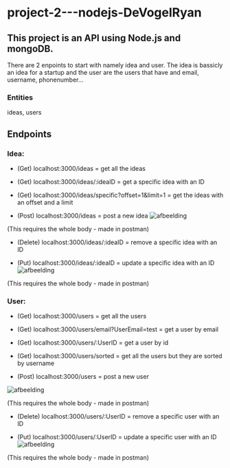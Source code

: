 # project-2---nodejs-DeVogelRyan

## This project is an API using Node.js and mongoDB.
There are 2 enpoints to start with namely idea and user.
The idea is bassicly an idea for a startup and the user are the users that have and email, username, phonenumber...

### Entities 
ideas,
users


## Endpoints

### Idea:
* (Get) localhost:3000/ideas = get all the ideas

* (Get) localhost:3000/ideas/:ideaID = get a specific idea with an ID

* (Get) localhost:3000/ideas/specific?offset=1&limit=1 = get the ideas with an offset and a limit

* (Post) localhost:3000/ideas = post a new idea
![afbeelding](https://user-images.githubusercontent.com/80109984/148687970-75591d27-f347-453a-a145-07aa31f46de4.png)

(This requires the whole body - made in postman)


* (Delete) localhost:3000/ideas/:ideaID = remove a specific idea with an ID


* (Put) localhost:3000/ideas/:ideaID = update a specific idea with an ID
![afbeelding](https://user-images.githubusercontent.com/80109984/148688062-5a9be470-3971-4575-b17e-339292a3a7db.png)

(This requires the whole body - made in postman)


### User:
* (Get) localhost:3000/users = get all the users

* (Get) localhost:3000/users/email?UserEmail=test = get a user by email

* (Get) localhost:3000/users/:UserID = get a user by id

* (Get) localhost:3000/users/sorted = get all the users but they are sorted by username

* (Post) localhost:3000/users = post a new user

![afbeelding](https://user-images.githubusercontent.com/80109984/148688345-546b96cd-2dd4-4c06-bc7d-c408991fa663.png)

(This requires the whole body - made in postman)


* (Delete) localhost:3000/users/:UserID = remove a specific user with an ID

* (Put) localhost:3000/users/:UserID = update a specific user with an ID
![afbeelding](https://user-images.githubusercontent.com/80109984/148688559-ababf219-a639-4d48-9f0d-daa05a392b4f.png)

(This requires the whole body - made in postman)




